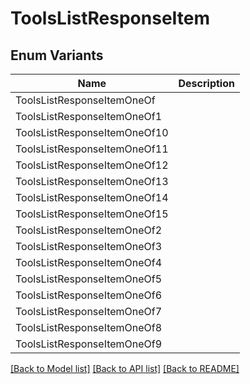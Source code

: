 # ToolsListResponseItem

## Enum Variants

| Name | Description |
|---- | -----|
| ToolsListResponseItemOneOf |  |
| ToolsListResponseItemOneOf1 |  |
| ToolsListResponseItemOneOf10 |  |
| ToolsListResponseItemOneOf11 |  |
| ToolsListResponseItemOneOf12 |  |
| ToolsListResponseItemOneOf13 |  |
| ToolsListResponseItemOneOf14 |  |
| ToolsListResponseItemOneOf15 |  |
| ToolsListResponseItemOneOf2 |  |
| ToolsListResponseItemOneOf3 |  |
| ToolsListResponseItemOneOf4 |  |
| ToolsListResponseItemOneOf5 |  |
| ToolsListResponseItemOneOf6 |  |
| ToolsListResponseItemOneOf7 |  |
| ToolsListResponseItemOneOf8 |  |
| ToolsListResponseItemOneOf9 |  |

[[Back to Model list]](../README.md#documentation-for-models) [[Back to API list]](../README.md#documentation-for-api-endpoints) [[Back to README]](../README.md)


